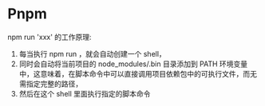 # Pnpm

npm run 'xxx' 的工作原理:

1. 每当执行 npm run ，就会自动创建一个 shell，
2. 同时会自动将当前项目的 node_modules/.bin 目录添加到 PATH 环境变量中，这意味着，在脚本命令中可以直接调用项目依赖包中的可执行文件，而无需指定完整的路径，
3. 然后在这个 shell 里面执行指定的脚本命令
